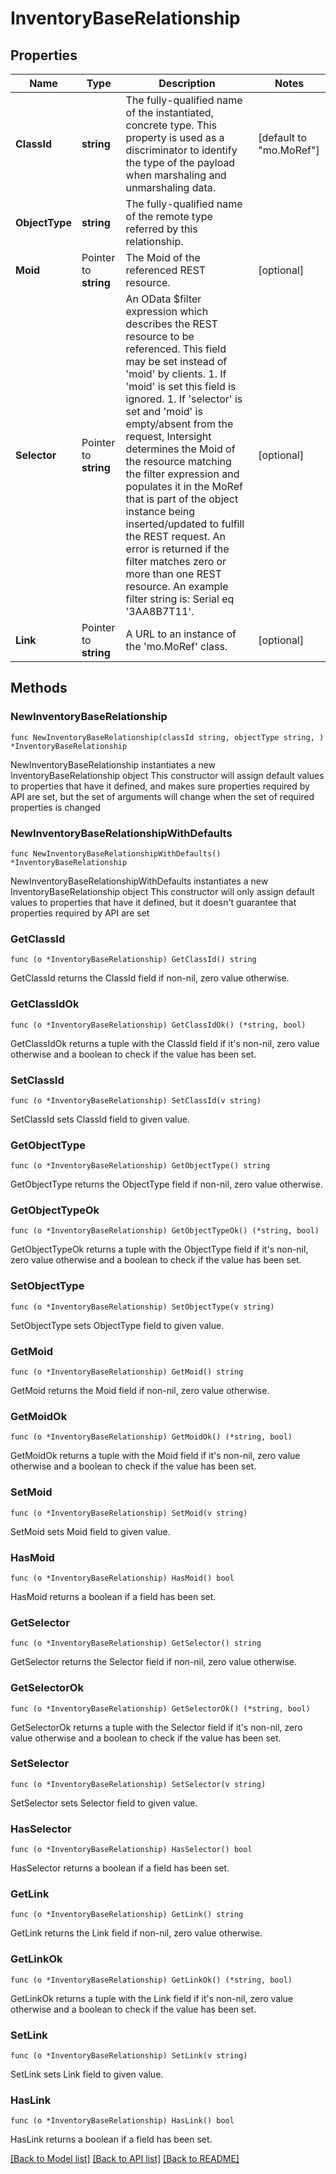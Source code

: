 # InventoryBaseRelationship

## Properties

Name | Type | Description | Notes
------------ | ------------- | ------------- | -------------
**ClassId** | **string** | The fully-qualified name of the instantiated, concrete type. This property is used as a discriminator to identify the type of the payload when marshaling and unmarshaling data. | [default to "mo.MoRef"]
**ObjectType** | **string** | The fully-qualified name of the remote type referred by this relationship. | 
**Moid** | Pointer to **string** | The Moid of the referenced REST resource. | [optional] 
**Selector** | Pointer to **string** | An OData $filter expression which describes the REST resource to be referenced. This field may be set instead of &#39;moid&#39; by clients. 1. If &#39;moid&#39; is set this field is ignored. 1. If &#39;selector&#39; is set and &#39;moid&#39; is empty/absent from the request, Intersight determines the Moid of the resource matching the filter expression and populates it in the MoRef that is part of the object instance being inserted/updated to fulfill the REST request. An error is returned if the filter matches zero or more than one REST resource. An example filter string is: Serial eq &#39;3AA8B7T11&#39;. | [optional] 
**Link** | Pointer to **string** | A URL to an instance of the &#39;mo.MoRef&#39; class. | [optional] 

## Methods

### NewInventoryBaseRelationship

`func NewInventoryBaseRelationship(classId string, objectType string, ) *InventoryBaseRelationship`

NewInventoryBaseRelationship instantiates a new InventoryBaseRelationship object
This constructor will assign default values to properties that have it defined,
and makes sure properties required by API are set, but the set of arguments
will change when the set of required properties is changed

### NewInventoryBaseRelationshipWithDefaults

`func NewInventoryBaseRelationshipWithDefaults() *InventoryBaseRelationship`

NewInventoryBaseRelationshipWithDefaults instantiates a new InventoryBaseRelationship object
This constructor will only assign default values to properties that have it defined,
but it doesn't guarantee that properties required by API are set

### GetClassId

`func (o *InventoryBaseRelationship) GetClassId() string`

GetClassId returns the ClassId field if non-nil, zero value otherwise.

### GetClassIdOk

`func (o *InventoryBaseRelationship) GetClassIdOk() (*string, bool)`

GetClassIdOk returns a tuple with the ClassId field if it's non-nil, zero value otherwise
and a boolean to check if the value has been set.

### SetClassId

`func (o *InventoryBaseRelationship) SetClassId(v string)`

SetClassId sets ClassId field to given value.


### GetObjectType

`func (o *InventoryBaseRelationship) GetObjectType() string`

GetObjectType returns the ObjectType field if non-nil, zero value otherwise.

### GetObjectTypeOk

`func (o *InventoryBaseRelationship) GetObjectTypeOk() (*string, bool)`

GetObjectTypeOk returns a tuple with the ObjectType field if it's non-nil, zero value otherwise
and a boolean to check if the value has been set.

### SetObjectType

`func (o *InventoryBaseRelationship) SetObjectType(v string)`

SetObjectType sets ObjectType field to given value.


### GetMoid

`func (o *InventoryBaseRelationship) GetMoid() string`

GetMoid returns the Moid field if non-nil, zero value otherwise.

### GetMoidOk

`func (o *InventoryBaseRelationship) GetMoidOk() (*string, bool)`

GetMoidOk returns a tuple with the Moid field if it's non-nil, zero value otherwise
and a boolean to check if the value has been set.

### SetMoid

`func (o *InventoryBaseRelationship) SetMoid(v string)`

SetMoid sets Moid field to given value.

### HasMoid

`func (o *InventoryBaseRelationship) HasMoid() bool`

HasMoid returns a boolean if a field has been set.

### GetSelector

`func (o *InventoryBaseRelationship) GetSelector() string`

GetSelector returns the Selector field if non-nil, zero value otherwise.

### GetSelectorOk

`func (o *InventoryBaseRelationship) GetSelectorOk() (*string, bool)`

GetSelectorOk returns a tuple with the Selector field if it's non-nil, zero value otherwise
and a boolean to check if the value has been set.

### SetSelector

`func (o *InventoryBaseRelationship) SetSelector(v string)`

SetSelector sets Selector field to given value.

### HasSelector

`func (o *InventoryBaseRelationship) HasSelector() bool`

HasSelector returns a boolean if a field has been set.

### GetLink

`func (o *InventoryBaseRelationship) GetLink() string`

GetLink returns the Link field if non-nil, zero value otherwise.

### GetLinkOk

`func (o *InventoryBaseRelationship) GetLinkOk() (*string, bool)`

GetLinkOk returns a tuple with the Link field if it's non-nil, zero value otherwise
and a boolean to check if the value has been set.

### SetLink

`func (o *InventoryBaseRelationship) SetLink(v string)`

SetLink sets Link field to given value.

### HasLink

`func (o *InventoryBaseRelationship) HasLink() bool`

HasLink returns a boolean if a field has been set.


[[Back to Model list]](../README.md#documentation-for-models) [[Back to API list]](../README.md#documentation-for-api-endpoints) [[Back to README]](../README.md)


